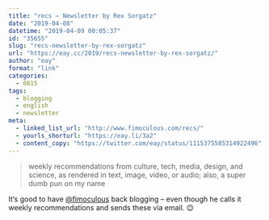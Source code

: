 ```yaml
---
title: "recs – Newsletter by Rex Sorgatz"
date: "2019-04-08"
datetime: "2019-04-09 00:05:37"
id: "35655"
slug: "recs-newsletter-by-rex-sorgatz"
url: "https://eay.cc/2019/recs-newsletter-by-rex-sorgatz/"
author: "eay"
format: "link"
categories:
  - 0815
tags:
  - blogging
  - english
  - newsletter
meta:
  - linked_list_url: "http://www.fimoculous.com/recs/"
  - yourls_shorturl: "https://eay.li/3a2"
  - content_copy: "https://twitter.com/eay/status/1115375585314922496"
---
```


> weekly recommendations from culture, tech, media, design, and science, as rendered in text, image, video, or audio; also, a super dumb pun on my name

It‘s good to have [@fimoculous](https://twitter.com/fimoculous) back blogging – even though he calls it weekly recommendations and sends these via email. 😉
